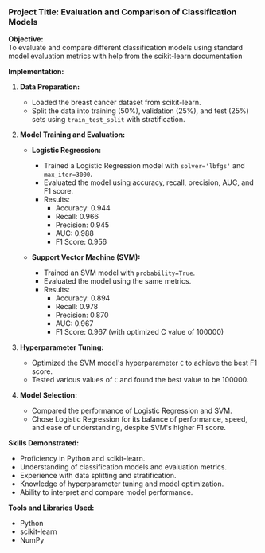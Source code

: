 ### Project Title: Evaluation and Comparison of Classification Models

**Objective:**  
To evaluate and compare different classification models using standard model evaluation metrics with help from the scikit-learn documentation

**Implementation:**

1. **Data Preparation:**
   - Loaded the breast cancer dataset from scikit-learn.
   - Split the data into training (50%), validation (25%), and test (25%) sets using `train_test_split` with stratification.

2. **Model Training and Evaluation:**
   - **Logistic Regression:**
     - Trained a Logistic Regression model with `solver='lbfgs'` and `max_iter=3000`.
     - Evaluated the model using accuracy, recall, precision, AUC, and F1 score.
     - Results:
       - Accuracy: 0.944
       - Recall: 0.966
       - Precision: 0.945
       - AUC: 0.988
       - F1 Score: 0.956

   - **Support Vector Machine (SVM):**
     - Trained an SVM model with `probability=True`.
     - Evaluated the model using the same metrics.
     - Results:
       - Accuracy: 0.894
       - Recall: 0.978
       - Precision: 0.870
       - AUC: 0.967
       - F1 Score: 0.967 (with optimized C value of 100000)

3. **Hyperparameter Tuning:**
   - Optimized the SVM model's hyperparameter `C` to achieve the best F1 score.
   - Tested various values of `C` and found the best value to be 100000.

4. **Model Selection:**
   - Compared the performance of Logistic Regression and SVM.
   - Chose Logistic Regression for its balance of performance, speed, and ease of understanding, despite SVM's higher F1 score.

**Skills Demonstrated:**
- Proficiency in Python and scikit-learn.
- Understanding of classification models and evaluation metrics.
- Experience with data splitting and stratification.
- Knowledge of hyperparameter tuning and model optimization.
- Ability to interpret and compare model performance.

**Tools and Libraries Used:**
- Python
- scikit-learn
- NumPy
